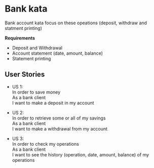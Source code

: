 
# Bank kata # 

Bank account kata focus on these opeations (deposit, withdraw and statment printing)

**Requirements**
* Deposit and Withdrawal
* Account statement (date, amount, balance)
* Statement printing

## User Stories ##

- US 1:  
  In order to save money  
  As a bank client  
  I want to make a deposit in my account  


- US 2:  
  In order to retrieve some or all of my savings  
  As a bank client  
  I want to make a withdrawal from my account  


* US 3:  
	In order to check my operations  
	As a bank client  
	I want to see the history (operation, date, amount, balance) of my operations  

